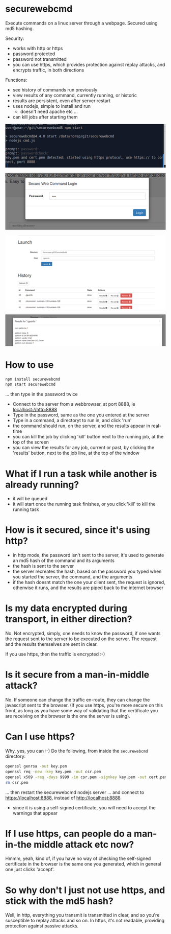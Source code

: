 # securewebcmd
Execute commands on a linux server through a webpage. Secured using md5 hashing.

Security:
* works with http or https
* password protected
* password not transmitted
* you can use https, which provides protection against replay attacks, and encrypts traffic, in both directions

Functions:
* see history of commands run previously
* view results of any command, currently running, or historic
* results are persistent, even after server restart
* uses nodejs, simple to install and run
  * doesn't need apache etc ...
* can kill jobs after starting them

![screenshot-server](screenshots/securewebcmd-server.png)

![screenshot0](screenshots/securewebcmd0.png)

![screenshot1](screenshots/securewebcmd1.png)

![screenshot2](screenshots/securewebcmd2.png)

# How to use

```bash
npm install securewebcmd
npm start securewebcmd
```
... then type in the password twice

* Connect to the server from a webbrowser, at port 8888, ie [localhost://http:8888](http://localhost:8888)
* Type in the password, same as the one you entered at the server
* Type in a command, a directoryt to run in, and click 'run'
* the command should run, on the server, and the results appear in real-time
* you can kill the job by clicking 'kill' button next to the running job, at the top of the screen
* you can view the results for any job, current or past, by clicking the 'results' button, next to the job line, at the top of the window

# What if I run a task while another is already running?

* it will be queued
* it will start once the running task finishes, or you click 'kill' to kill the running task

# How is it secured, since it's using http?

* in http mode, the password isn't sent to the server, it's used to generate an md5 hash of the command and its arguments
* the hash is sent to the server
* the server recreates the hash, based on the password you typed when you started the server, the command, and the arguments
* if the hash doesnt match the one your client sent, the request is ignored, otherwise it runs, and the results are piped back to the internet browser

# Is my data encrypted during transport, in either direction?

No. Not encrypted, simply, one needs to know the password, if one wants the request sent to the server to be executed on the server.  The request and the results themselves are sent in clear.

If you use https, then the traffic is encrypted :-)

# Is it secure from a man-in-middle attack?

No.  If someone can change the traffic en-route, they can change the javascript sent to the browser.  (If you use https, you're more secure on this front, as long as you have some way of validating that the certificate you are receiving on the browser is the one the server is using).

# Can I use https?

Why, yes, you can :-)  Do the following, from inside the `securewebcmd` directory:
```bash
openssl genrsa -out key.pem
openssl req -new -key key.pem -out csr.pem
openssl x509 -req -days 9999 -in csr.pem -signkey key.pem -out cert.pem
rm csr.pem
```
... then restart the securewebcmd nodejs server
... and connect to [https://localhost:8888](https://localhost:8888), instead of [http://localhost:8888](http://localhost:8888)
* since it is using a self-signed certificate, you will need to accept the warnings that appear

# If I use https, can people do a man-in-the middle attack etc now?

Hmmm, yeah, kind of, if you have no way of checking the self-signed certificate in the browser is the same one you generated, which in general one just clicks 'accept'.

# So why don't I just not use https, and stick with the md5 hash?

Well, in http, everything you transmit is transmitted in clear, and so you're susceptible to replay attacks and so on.  In https, it's not readable, providing protection against passive attacks.

